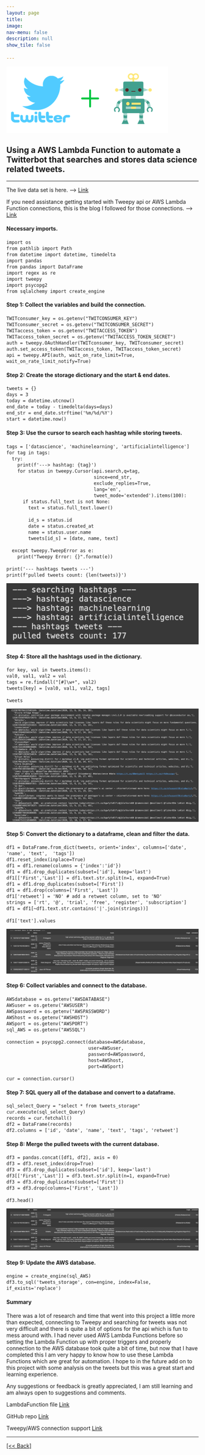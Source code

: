 ```yaml
---
layout: page
title:
image: 
nav-menu: false
description: null
show_tile: false

---
```


![twitter](/assets/images/TwitterBot/TwitterBotHeader.png) <br>

## Using a AWS Lambda Function to automate a Twitterbot that searches and stores data science related tweets.

---
The live data set is here. --> [Link]({{'https://portfolioprojects.herokuapp.com/twitterbot'}})

If you need assistance getting started with Tweepy api or AWS Lambda Function connections, this is the blog I followed for those connections. --> [Link]({{'https://dylancastillo.co/how-to-make-a-twitter-bot-for-free/'}})


#### Necessary imports.
```
import os
from pathlib import Path
from datetime import datetime, timedelta
import pandas
from pandas import DataFrame 
import regex as re
import tweepy
import psycopg2
from sqlalchemy import create_engine
```

#### Step 1: Collect the variables and build the connection.
```
TWITconsumer_key = os.getenv("TWITCONSUMER_KEY")
TWITconsumer_secret = os.getenv("TWITCONSUMER_SECRET")
TWITaccess_token = os.getenv("TWITACCESS_TOKEN")
TWITaccess_token_secret = os.getenv("TWITACCESS_TOKEN_SECRET")
auth = tweepy.OAuthHandler(TWITconsumer_key, TWITconsumer_secret)
auth.set_access_token(TWITaccess_token, TWITaccess_token_secret)
api = tweepy.API(auth, wait_on_rate_limit=True, wait_on_rate_limit_notify=True)
```

#### Step 2: Create the storage dictionary and the start & end dates.
```
tweets = {}
days = 3
today = datetime.utcnow()
end_date = today - timedelta(days=days)
end_str = end_date.strftime('%m/%d/%Y')
start = datetime.now()
```

#### Step 3: Use the cursor to search each hashtag while storing tweets.
```
tags = ['datascience', 'machinelearning', 'artificialintelligence']
for tag in tags:
  try:
    print(f'---> hashtag: {tag}')
    for status in tweepy.Cursor(api.search,q=tag,
                                since=end_str,   
                                exclude_replies=True,    
                                lang='en', 
                                tweet_mode='extended').items(100):
      if status.full_text is not None:
        text = status.full_text.lower()

        id_s = status.id
        date = status.created_at 
        name = status.user.name 
        tweets[id_s] = [date, name, text]

  except tweepy.TweepError as e: 
    print("Tweepy Error: {}".format(e))
    
print('--- hashtags tweets ---')
print(f'pulled tweets count: {len(tweets)}')
```
![twitter](/assets/images/TwitterBot/TwitterBot1.png) <br>

#### Step 4: Store all the hashtags used in the dictionary.
```
for key, val in tweets.items():
val0, val1, val2 = val
tags = re.findall("[#]\w+", val2)
tweets[key] = [val0, val1, val2, tags]

tweets
```
![twitter](/assets/images/TwitterBot/TwitterBot2.png) <br>

#### Step 5: Convert the dictionary to a dataframe, clean and filter the data.
```
df1 = DataFrame.from_dict(tweets, orient='index', columns=['date', 'name', 'text',  'tags'])
df1.reset_index(inplace=True)
df1 = df1.rename(columns = {'index':'id'})
df1 = df1.drop_duplicates(subset=['id'], keep='last')
df1[['First','Last']] = df1.text.str.split(n=1, expand=True)
df1 = df1.drop_duplicates(subset=['First'])
df1 = df1.drop(columns=['First', 'Last'])
df1['retweet'] = 'NO' # add a retweet column, set to 'NO'
strings = ['rt', '@', 'trial', 'free', 'register', 'subscription'] 
df1 = df1[~df1.text.str.contains('|'.join(strings))]

df1['text'].values
```
![twitter](/assets/images/TwitterBot/twitterbot3.png) <br>

#### Step 6: Collect variables and connect to the database.
```
AWSdatabase = os.getenv("AWSDATABASE")
AWSuser = os.getenv("AWSUSER")
AWSpassword = os.getenv("AWSPASSWORD")
AWShost = os.getenv("AWSHOST")
AWSport = os.getenv("AWSPORT")
sql_AWS = os.getenv("AWSSQL")

connection = psycopg2.connect(database=AWSdatabase,
                              user=AWSuser,
                              password=AWSpassword,
                              host=AWShost,
                              port=AWSport)

cur = connection.cursor()
```

#### Step 7: SQL query all of the database and convert to a dataframe.
```
sql_select_Query = "select * from tweets_storage"
cur.execute(sql_select_Query)
records = cur.fetchall()
df2 = DataFrame(records)
df2.columns = ['id', 'date', 'name', 'text', 'tags', 'retweet']
```

#### Step 8: Merge the pulled tweets with the current database.
```
df3 = pandas.concat([df1, df2], axis = 0)
df3 = df3.reset_index(drop=True)
df3 = df3.drop_duplicates(subset=['id'], keep='last')
df3[['First','Last']] = df3.text.str.split(n=1, expand=True)
df3 = df3.drop_duplicates(subset=['First'])
df3 = df3.drop(columns=['First', 'Last'])

df3.head()
```
![twitter](/assets/images/TwitterBot/TwitterBot4.png) <br>

#### Step 9: Update the AWS database.
```
engine = create_engine(sql_AWS)
df3.to_sql('tweets_storage', con=engine, index=False, if_exists='replace')
```

#### Summary
There was a lot of research and time that went into this project a little more than expected, connecting to Tweepy and searching for tweets was not very difficult and there is quite a bit of options for the api which is fun to mess around with.  I had never used AWS Lambda Functions before so setting the Lambda Function up with proper triggers and properly connection to the AWS database took quite a bit of time, but now that I have completed this I am very happy to know how to use these Lambda Functions which are great for automation.   I hope to in the future add on to this project with some analysis on the tweets but this was a great start and learning experience.

Any suggestions or feedback is greatly appreciated, I am still learning and am always open to suggestions and comments.

LambdaFunction file
[Link]({{'https://github.com/CVanchieri/DSPortfolio/blob/master/posts/TwitterBotAWSLambdaFunctionPost/lambda_function.py'}})

GitHub repo
[Link]({{'https://github.com/CVanchieri/DSPortfolio'}})

Tweepy/AWS connection support
[Link]({{'https://dylancastillo.co/how-to-make-a-twitter-bot-for-free/'}})







---
[[<< Back]](https://cvanchieri.github.io/DSPortfolio/Tile1_Projects.html)
